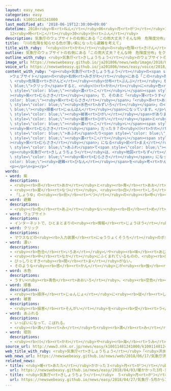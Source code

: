 ```yaml
---
layout: easy_news
categories: easy
newsid: k10011481241000
last_modified_at: '2018-06-19T12:30:00+09:00'
datetime: 2018<ruby>年<rt>ねん</rt></ruby>06<ruby>月<rt>がつ</rt></ruby>19<ruby>日<rt>にち</rt></ruby>
  12<ruby>時<rt>じ</rt></ruby>30<ruby>分<rt>ふん</rt></ruby>
description: 気象庁のウェブサイトの右側にある「この雨大丈夫？そんな時　危険度分布」をクリックすると、川に色がついている日本の地図が出てきます。
title: 「川の危険を知らせる色が薄い紫になったら避難を考えて」
title_with_ruby: 「<ruby>川<rt>かわ</rt></ruby>の<ruby>危険<rt>きけん</rt></ruby>を<ruby>知<rt>し</rt></ruby>らせる<ruby>色<rt>いろ</rt></ruby>が<ruby>薄<rt>うす</rt></ruby>い<ruby>紫<rt>むらさき</rt></ruby>になったら<ruby>避難<rt>ひなん</rt></ruby>を<ruby>考<rt>かんが</rt></ruby>えて」
outline: 気象庁のウェブサイトの右側にある「この雨大丈夫？そんな時　危険度分布」をクリックすると、川に色がついている日本の地図が出てきます。
outline_with_ruby: <ruby>気象庁<rt>きしょうちょう</rt></ruby>のウェブサイトの<ruby>右側<rt>みぎがわ</rt></ruby>にある「この<ruby>雨<rt>あめ</rt></ruby><ruby>大丈夫<rt>だいじょうぶ</rt></ruby>？そんな<ruby>時<rt>とき</rt></ruby>　<ruby>危険度<rt>きけんど</rt></ruby><ruby>分布<rt>ぶんぷ</rt></ruby>」をクリックすると、<ruby>川<rt>かわ</rt></ruby>に<ruby>色<rt>いろ</rt></ruby>がついている<ruby>日本<rt>にっぽん</rt></ruby>の<ruby>地図<rt>ちず</rt></ruby>が<ruby>出<rt>で</rt></ruby>てきます。
image_url: https://newswebeasy.github.io/ja201806/news/web/image/2018/06/17/K10011481241_1806170803_1806170807_01_03.jpg
voice_url: https://newswebeasy.github.io/ja201806/news/easy/voice/2018/06/19/k10011481241000.mp4
content_with_ruby: "<p><ruby>気象庁<rt>きしょうちょう</rt></ruby>の<span style=\"color: blue;\"\
  >ウェブサイト</span>の<ruby>右側<rt>みぎがわ</rt></ruby>にある「この<ruby>雨<rt>あめ</rt></ruby><ruby>大丈夫<rt>だいじょうぶ</rt></ruby>？そんな<ruby>時<rt>とき</rt></ruby>\
  \ <ruby>危険度<rt>きけんど</rt></ruby><ruby>分布<rt>ぶんぷ</rt></ruby>」を<span style=\"color:\
  \ blue;\">クリック</span>すると、<ruby>川<rt>かわ</rt></ruby>に<ruby>色<rt>いろ</rt></ruby>がついている<ruby>日本<rt>にっぽん</rt></ruby>の<ruby>地図<rt>ちず</rt></ruby>が<ruby>出<rt>で</rt></ruby>てきます。<ruby>雨<rt>あめ</rt></ruby>がたくさん<ruby>降<rt>ふ</rt></ruby>ると、<ruby>川<rt>かわ</rt></ruby>の<ruby>色<rt>いろ</rt></ruby>が<ruby>変<rt>か</rt></ruby>わって、どのくらい<ruby>危険<rt>きけん</rt></ruby>になるか<ruby>知<rt>し</rt></ruby>らせます。１<ruby>番<rt>ばん</rt></ruby><ruby>危険<rt>きけん</rt></ruby>な<ruby>場合<rt>ばあい</rt></ruby>は「<span\
  \ style=\"color: blue;\"><ruby>濃<rt>こ</rt></ruby>い</span><span style=\"color: blue;\"\
  ><ruby>紫<rt>むらさき</rt></ruby></span>」で、そのあと「<ruby>薄<rt>うす</rt></ruby>い<span style=\"\
  color: blue;\"><ruby>紫<rt>むらさき</rt></ruby></span>」「<ruby>赤<rt>あか</rt></ruby>」「<ruby>黄色<rt>きいろ</rt></ruby>」「<span\
  \ style=\"color: blue;\"><ruby>水色<rt>みずいろ</rt></ruby></span>」の<span style=\"color:\
  \ blue;\"><ruby>順番<rt>じゅんばん</rt></ruby></span>になっています。</p>\n<p><ruby>去年<rt>きょねん</rt></ruby>、<ruby>九州<rt>きゅうしゅう</rt></ruby>と<ruby>秋田県<rt>あきたけん</rt></ruby>は<ruby>雨<rt>あめ</rt></ruby>で<ruby>大<rt>おお</rt></ruby>きな<span\
  \ style=\"color: blue;\"><ruby>被害<rt>ひがい</rt></ruby></span>がありました。<ruby>気象庁<rt>きしょうちょう</rt></ruby>は、その<span\
  \ style=\"color: blue;\"><ruby>被害<rt>ひがい</rt></ruby></span>と<ruby>危険<rt>きけん</rt></ruby>を<ruby>知<rt>し</rt></ruby>らせた<ruby>色<rt>いろ</rt></ruby>を<ruby>比<rt>くら</rt></ruby>べました。１<ruby>番<rt>ばん</rt></ruby><ruby>危険<rt>きけん</rt></ruby>な「<span\
  \ style=\"color: blue;\"><ruby>濃<rt>こ</rt></ruby>い</span><span style=\"color: blue;\"\
  ><ruby>紫<rt>むらさき</rt></ruby></span>」だった９７の<ruby>川<rt>かわ</rt></ruby>のうち６７で、<ruby>川<rt>かわ</rt></ruby>の<ruby>水<rt>みず</rt></ruby>が<span\
  \ style=\"color: blue;\">あふれ</span>たり<span style=\"color: blue;\"><ruby>堤防<rt>ていぼう</rt></ruby></span>が<ruby>壊<rt>こわ</rt></ruby>れたりしたことがわかりました。「<span\
  \ style=\"color: blue;\"><ruby>濃<rt>こ</rt></ruby>い</span><span style=\"color: blue;\"\
  ><ruby>紫<rt>むらさき</rt></ruby></span>」になる<ruby>前<rt>まえ</rt></ruby>でも、<ruby>川<rt>かわ</rt></ruby>の<ruby>水<rt>みず</rt></ruby>が<span\
  \ style=\"color: blue;\">あふれ</span>て<span style=\"color: blue;\"><ruby>避難<rt>ひなん</rt></ruby></span>が<ruby>難<rt>むずか</rt></ruby>しかった<ruby>場合<rt>ばあい</rt></ruby>がありました。</p>\n\
  <p><ruby>気象庁<rt>きしょうちょう</rt></ruby>は、<ruby>地図<rt>ちず</rt></ruby>の<ruby>川<rt>かわ</rt></ruby>の<ruby>色<rt>いろ</rt></ruby>が２<ruby>番目<rt>ばんめ</rt></ruby>に<ruby>危険<rt>きけん</rt></ruby>な「<ruby>薄<rt>うす</rt></ruby>い<span\
  \ style=\"color: blue;\"><ruby>紫<rt>むらさき</rt></ruby></span>」になったら、すぐに<span style=\"\
  color: blue;\"><ruby>避難<rt>ひなん</rt></ruby></span>を<ruby>考<rt>かんが</rt></ruby>えてほしいと<ruby>言<rt>い</rt></ruby>っています。</p>\n\
  <p></p>\n<p></p>"
words:
- word: 紫
  descriptions:
  - <ruby><rb>赤</rb><rt>あか</rt></ruby>と<ruby><rb>青</rb><rt>あお</rt></ruby>の<ruby><rb>混</rb><rt>ま</rt></ruby>じった<ruby><rb>色</rb><rt>いろ</rt></ruby>。
  - <ruby><rb>夏</rb><rt>なつ</rt></ruby>、<ruby><rb>白</rb><rt>しろ</rt></ruby>い<ruby><rb>小花</rb><rt>こばな</rt></ruby>をつける<ruby><rb>草</rb><rt>くさ</rt></ruby>。<ruby><rb>根</rb><rt>ね</rt></ruby>からむらさき<ruby><rb>色</rb><rt>いろ</rt></ruby>の<ruby><rb>染料</rb><rt>せんりょう</rt></ruby>をとる。
  - 「しょうゆ」の<ruby><rb>別</rb><rt>べつ</rt></ruby>の<ruby><rb>呼</rb><rt>よ</rt></ruby>び<ruby><rb>方</rb><rt>かた</rt></ruby>。
- word: 避難
  descriptions:
  - <ruby><rb>危</rb><rt>あぶ</rt></ruby>ない<ruby><rb>目</rb><rt>め</rt></ruby>にあわないように、にげること。
- word: ウェブサイト
  descriptions:
  - インターネットで、ひとまとまりの<ruby><rb>情報</rb><rt>じょうほう</rt></ruby>が<ruby><rb>置</rb><rt>お</rt></ruby>かれている<ruby><rb>場所</rb><rt>ばしょ</rt></ruby>。サイト。
- word: クリック
  descriptions:
  - マウスなどの<ruby><rb>入力装置</rb><rt>にゅうりょくそうち</rt></ruby>のボタンをおすこと。二<ruby><rb>回</rb><rt>かい</rt></ruby><ruby><rb>続</rb><rt>つづ</rt></ruby>けておすことをダブルクリックという。
- word: 濃い
  descriptions:
  - <ruby><rb>色合</rb><rt>いろあ</rt></ruby>いや<ruby><rb>味</rb><rt>あじ</rt></ruby>などが<ruby><rb>強</rb><rt>つよ</rt></ruby>い。
  - <ruby><rb>中</rb><rt>なか</rt></ruby>にふくまれているものの、<ruby><rb>度合</rb><rt>どあ</rt></ruby>いが<ruby><rb>高</rb><rt>たか</rt></ruby>い。
  - びっしりとすき<ruby><rb>間</rb><rt>ま</rt></ruby>がない。
  - そのような<ruby><rb>感</rb><rt>かん</rt></ruby>じが<ruby><rb>強</rb><rt>つよ</rt></ruby>い。
- word: 水色
  descriptions:
  - うすい<ruby><rb>青色</rb><rt>あおいろ</rt></ruby>。<ruby><rb>空色</rb><rt>そらいろ</rt></ruby>。
- word: 順番
  descriptions:
  - <ruby><rb>順序</rb><rt>じゅんじょ</rt></ruby>に<ruby><rb>従</rb><rt>したが</rt></ruby>ってすること。また、その<ruby><rb>順序</rb><rt>じゅんじょ</rt></ruby>。
- word: 被害
  descriptions:
  - <ruby><rb>損害</rb><rt>そんがい</rt></ruby>を<ruby><rb>受</rb><rt>う</rt></ruby>けること。また、<ruby><rb>受</rb><rt>う</rt></ruby>けた<ruby><rb>害</rb><rt>がい</rt></ruby>。
- word: あふれる
  descriptions:
  - いっぱいになって、こぼれる。
  - <ruby><rb>満</rb><rt>み</rt></ruby>ち<ruby><rb>満</rb><rt>み</rt></ruby>ちている。いっぱいである。
- word: 堤防
  descriptions:
  - <ruby><rb>川</rb><rt>かわ</rt></ruby>や<ruby><rb>海</rb><rt>うみ</rt></ruby>があふれないように、<ruby><rb>川岸</rb><rt>かわぎし</rt></ruby>や<ruby><rb>海岸</rb><rt>かいがん</rt></ruby>に、<ruby><rb>石</rb><rt>いし</rt></ruby>やコンクリートなどで<ruby><rb>築</rb><rt>きず</rt></ruby>いたもの。つつみ。<ruby><rb>土手</rb><rt>どて</rt></ruby>。
source_url: http://www3.nhk.or.jp/news/easy/k10011481241000/k10011481241000.html
web_title_with_ruby: <ruby>気象庁<rt>きしょうちょう</rt></ruby>「<ruby>洪水<rt>こうずい</rt></ruby><ruby>警報<rt>けいほう</rt></ruby>の<ruby>危険度<rt>きけんど</rt></ruby><ruby>分布<rt>ぶんぷ</rt></ruby>」<ruby>情報<rt>じょうほう</rt></ruby>を<ruby>避難<rt>ひなん</rt></ruby>の<ruby>目安<rt>めやす</rt></ruby>に
web_news_url: https://newswebeasy.github.io/news/web/2018/06/17/気象庁洪水警報の危険度分布情報を避難の目安に
related_news:
- title: <ruby>暖<rt>あたた</rt></ruby>かかった３<ruby>月<rt>がつ</rt></ruby>　<ruby>東日本<rt>ひがしにほん</rt></ruby>では<ruby>平均<rt>へいきん</rt></ruby><ruby>気温<rt>きおん</rt></ruby>が<ruby>今<rt>いま</rt></ruby>までで<ruby>最<rt>もっと</rt></ruby>も<ruby>高<rt>たか</rt></ruby>かった
  url: https://newswebeasy.github.io/news/easy/2018/04/03/暖かかった3月-東日本では平均気温が今までで最も高かった
- title: <ruby>気象庁<rt>きしょうちょう</rt></ruby>　５<ruby>月<rt>がつ</rt></ruby>から７<ruby>月<rt>がつ</rt></ruby>は<ruby>暑<rt>あつ</rt></ruby>くて<ruby>梅雨<rt>つゆ</rt></ruby>には<ruby>雨<rt>あめ</rt></ruby>が<ruby>多<rt>おお</rt></ruby>くなりそう
  url: https://newswebeasy.github.io/news/easy/2018/04/27/気象庁-5月から7月は暑くて梅雨には雨が多くなりそう
...
```

